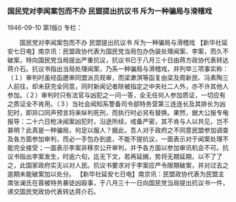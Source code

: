 ### 国民党对李闻案包而不办  民盟提出抗议书  斥为一种骗局与滑稽戏

1946-09-10
第1版()
专栏：

　　国民党对李闻案包而不办
    民盟提出抗议书
    斥为一种骗局与滑稽戏
    【新华社延安七日电】南京讯：民盟政协代表为国民党当局包办伪装处理闻案、李案，而久不破案，特向国民党当局提出严重抗议，抗议书已于八月三十日由蒋方政协代表转达蒋介石。抗议书指出当局处理闻案，乃系一种骗局与滑稽戏，并列举三项事实称：（１）审判时虽经函邀审同盟派员观审，而梁漱溟等函复由梁及周新民、冯素陶三人前往，却未获完全同意，同时新闻记者除被指定之中央社二人外，亦不许其他人参加。（２）审判时只有法官与凶犯之一问一答，全无任何人参加质证，一切应有之质证全不肯用。（３）当社会闻知系警备司令部特务营第三连连长及其排长为凶犯时，即异口同声预言将来纵判死刑，而执行时必另有替换。果然，据大公报专电报导：二十六日枪决闻案凶犯时，沿途所经，戒备严密，其不肯与人以共见，岂不甚明？此真是一种骗局，何足以服人？据此，吾人对于政府之不同意民盟参加调查及各方面参加审判，而必一手包办到底，不能不提抗议，一面表示对于闻案处理不能完全接受；一面表示李案非移京公开审判，并予各方面以参加审讯机会不可。抗议书指出李案发生，时逾六旬，迄无下文，若再延搁，势将无期延期，以不了了之，此国家政府实无以对人民。抗议书要求对于李案应严令限期破案，并对过去之逾期未能破案加以处分。
    【新华社延安七日电】南京讯：民盟政协代表为民盟主席张澜氏在蓉被特务暴徒凶殴事，于八月三十一日向国民党当局提出抗议书一件，递交国民党政协代表转达蒋介石。
